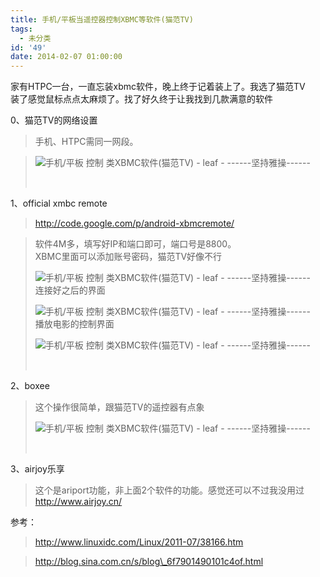 ```yaml
---
title: 手机/平板当遥控器控制XBMC等软件(猫范TV)
tags:
  - 未分类
id: '49'
date: 2014-02-07 01:00:00
---
```


家有HTPC一台，一直忘装xbmc软件，晚上终于记着装上了。我选了猫范TV  
装了感觉鼠标点点太麻烦了。找了好久终于让我找到几款满意的软件  
  
0、猫范TV的网络设置  

> 手机、HTPC需同一网段。  

> ![手机/平板 控制 类XBMC软件(猫范TV) - leaf - ------坚持雅操------](http://img1.ph.126.net/zG7b_hn_BrruYBXDKZYzCQ==/2270377162248464779.jpg "手机/平板 控制 类XBMC软件(猫范TV) - leaf - ------坚持雅操------")
> 
>  

1、official xmbc remote  

> http://code.google.com/p/android-xbmcremote/  

> 软件4M多，填写好IP和端口即可，端口号是8800。  
> XBMC里面可以添加账号密码，猫范TV好像不行  
> 
> ![手机/平板 控制 类XBMC软件(猫范TV) - leaf - ------坚持雅操------](http://img0.ph.126.net/TGFD9lEejl1JTQb6KOertA==/4891472145377930376.png "手机/平板 控制 类XBMC软件(猫范TV) - leaf - ------坚持雅操------")  
> 连接好之后的界面  
> 
> ![手机/平板 控制 类XBMC软件(猫范TV) - leaf - ------坚持雅操------](http://img2.ph.126.net/noB3HJrV1lB_20bRBFbKLA==/716635290805683152.png "手机/平板 控制 类XBMC软件(猫范TV) - leaf - ------坚持雅操------")  
> 播放电影的控制界面  
> 
> ![手机/平板 控制 类XBMC软件(猫范TV) - leaf - ------坚持雅操------](http://img0.ph.126.net/qRd4EynsCltNkN8jKtrefw==/1071856711414379676.png "手机/平板 控制 类XBMC软件(猫范TV) - leaf - ------坚持雅操------")
> 
>     

2、boxee  

> 这个操作很简单，跟猫范TV的遥控器有点象  
> 
> ![手机/平板 控制 类XBMC软件(猫范TV) - leaf - ------坚持雅操------](http://img0.ph.126.net/sEdBjddzLbkWzF87Dv478w==/832602981210435720.png "手机/平板 控制 类XBMC软件(猫范TV) - leaf - ------坚持雅操------")
> 
>    

3、airjoy乐享  

> 这个是ariport功能，非上面2个软件的功能。感觉还可以不过我没用过  
> http://www.airjoy.cn/  

>   

参考：  

> http://www.linuxidc.com/Linux/2011-07/38166.htm  

> http://blog.sina.com.cn/s/blog\_6f7901490101c4of.html  
>